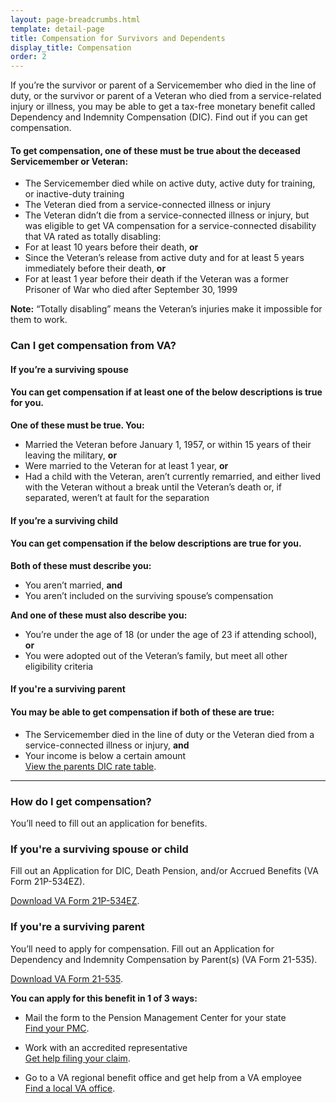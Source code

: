 ```yaml
---
layout: page-breadcrumbs.html
template: detail-page
title: Compensation for Survivors and Dependents
display_title: Compensation
order: 2
---
```


<div class="va-introtext">

If you’re the survivor or parent of a Servicemember who died in the line of duty, or the survivor or parent of a Veteran who died from a service-related injury or illness, you may be able to get a tax-free monetary benefit called Dependency and Indemnity Compensation (DIC). Find out if you can get compensation. 

</div>

<div class="feature" markdown="0">
  
#### To get compensation, one of these must be true about the deceased Servicemember or Veteran:

</div>

- The Servicemember died while on active duty, active duty for training, or inactive-duty training
- The Veteran died from a service-connected illness or injury
- The Veteran didn’t die from a service-connected illness or injury, but was eligible to get VA compensation for a service-connected disability that VA rated as totally disabling: 
- For at least 10 years before their death, **or**
- Since the Veteran’s release from active duty and for at least 5 years immediately before their death, **or**
- For at least 1 year before their death if the Veteran was a former Prisoner of War who died after September 30, 1999

**Note:** “Totally disabling” means the Veteran’s injuries make it impossible for them to work.

<div class="feature" markdown="0">

### Can I get compensation from VA?

</div>

<div class="feature" markdown="0">

<h4>If you’re a surviving spouse<h4>

You can get compensation if at least one of the below descriptions is true for you. 

</div>

**One of these must be true. You:**
- Married the Veteran before January 1, 1957, or within 15 years of their leaving the military, **or**
- Were married to the Veteran for at least 1 year, **or**
- Had a child with the Veteran, aren’t currently remarried, and either lived with the Veteran without a break until the Veteran’s death or, if separated, weren’t at fault for the separation

<div class="feature" markdown="0">

<h4>If you’re a surviving child<h4>

You can get compensation if the below descriptions are true for you.

</div>

**Both of these must describe you:**
- You aren’t married, **and**
- You aren’t included on the surviving spouse’s compensation

**And one of these must also describe you:**
- You’re under the age of 18 (or under the age of 23 if attending school), **or**
- You were adopted out of the Veteran’s family, but meet all other eligibility criteria

<div class="feature" markdown="0">

<h4>If you're a surviving parent<h4>

You may be able to get compensation if both of these are true: 

</div>

- The Servicemember died in the line of duty or the Veteran died from a service-connected illness or injury, **and**
- Your income is below a certain amount <br>
[View the parents DIC rate table]( https://benefits.va.gov/Pension/current_rates_Parents_DIC_pen.asp). 

-----

### How do I get compensation? 

You’ll need to fill out an application for benefits. 

### If you're a surviving spouse or child

Fill out an Application for DIC, Death Pension, and/or Accrued Benefits (VA Form 21P-534EZ). <br>

[Download VA Form 21P-534EZ](https://www.vba.va.gov/pubs/forms/VBA-21P-534EZ-ARE.pdf).


### If you're a surviving parent  

You’ll need to apply for compensation. Fill out an Application for Dependency and Indemnity Compensation by Parent(s) (VA Form 21-535). <br>

[Download VA Form 21-535](https://www.vba.va.gov/pubs/forms/VBA-21-535-ARE.pdf).

**You can apply for this benefit in 1 of 3 ways:**

- Mail the form to the Pension Management Center for your state <br>
[Find your PMC](/pension/pension-management-center/).

- Work with an accredited representative <br>
[Get help filing your claim](/disability-benefits/apply/help/index.html).

- Go to a VA regional benefit office and get help from a VA employee <br>
[Find a local VA office](/facilities/).





